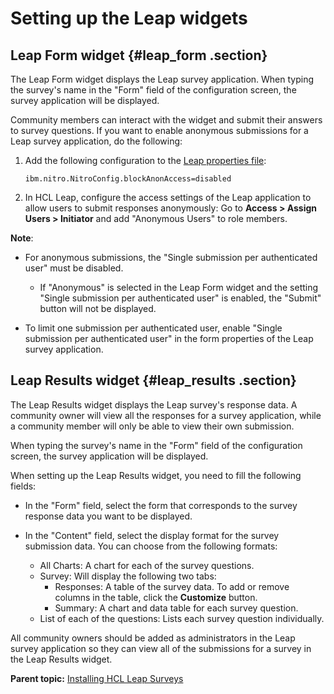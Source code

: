 # Setting up the Leap widgets

## Leap Form widget {#leap_form .section}

The Leap Form widget displays the Leap survey application. When typing the survey's name in the "Form" field of the configuration screen, the survey application will be displayed.

Community members can interact with the widget and submit their answers to survey questions. If you want to enable anonymous submissions for a Leap survey application, do the following:

1.  Add the following configuration to the [Leap properties file](https://help.hcltechsw.com/Leap/9.3/co_configuring_the_properties_file.html):

    ```
    ibm.nitro.NitroConfig.blockAnonAccess=disabled
    ```

2.  In HCL Leap, configure the access settings of the Leap application to allow users to submit responses anonymously: Go to **Access > Assign Users > Initiator** and add  "Anonymous Users" to role members.

**Note**:

-   For anonymous submissions, the "Single submission per authenticated user" must be disabled.

    -   If "Anonymous" is selected in the Leap Form widget and the setting "Single submission per authenticated user" is enabled, the "Submit" button will not be displayed.

-   To limit one submission per authenticated user, enable "Single submission per authenticated user" in the form properties of the Leap survey application.

## Leap Results widget {#leap_results .section}

The Leap Results widget displays the Leap survey's response data. A community owner will view all the responses for a survey application, while a community member will only be able to view their own submission.

When typing the survey's name in the "Form" field of the configuration screen, the survey application will be displayed.

When setting up the Leap Results widget, you need to fill the following fields:

-   In the "Form" field, select the form that corresponds to the survey response data you want to be displayed.

-   In the "Content" field, select the display format for the survey submission data. You can choose from the following formats:
    -   All Charts: A chart for each of the survey questions.
    -   Survey: Will display the following two tabs:
        -   Responses: A table of the survey data. To add or remove columns in the table, click the **Customize** button.
        -   Summary: A chart and data table for each survey question.
    -   List of each of the questions: Lists each survey question individually.

All community owners should be added as administrators in the Leap survey application so they can view all of the submissions for a survey in the Leap Results widget.


**Parent topic:** [Installing HCL Leap Surveys](../install/leap_surveys.md)